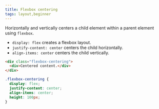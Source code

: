 ```yaml
---
title: Flexbox centering
tags: layout,beginner
---
```


Horizontally and vertically centers a child element within a parent element using `flexbox`.

- `display: flex` creates a flexbox layout.
- `justify-content: center` centers the child horizontally.
- `align-items: center` centers the child vertically.

```html
<div class="flexbox-centering">
  <div>Centered content.</div>
</div>
```

```css
.flexbox-centering {
  display: flex;
  justify-content: center;
  align-items: center;
  height: 100px;
}
```
